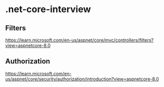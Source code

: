 # .net-core-interview

## Filters
https://learn.microsoft.com/en-us/aspnet/core/mvc/controllers/filters?view=aspnetcore-8.0
## Authorization
https://learn.microsoft.com/en-us/aspnet/core/security/authorization/introduction?view=aspnetcore-8.0
